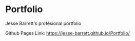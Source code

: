 # Portfolio
 Jesse Barrett's profesional portfolio

Github Pages Link: https://jesse-barrett.github.io/Portfolio/
